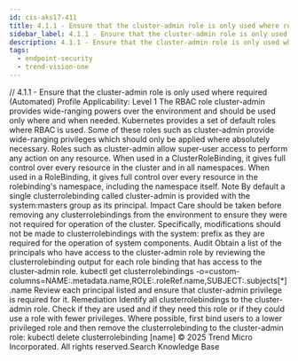 ```yaml
---
id: cis-aks17-411
title: 4.1.1 - Ensure that the cluster-admin role is only used where required (Automated)
sidebar_label: 4.1.1 - Ensure that the cluster-admin role is only used where required (Automated)
description: 4.1.1 - Ensure that the cluster-admin role is only used where required (Automated)
tags:
  - endpoint-security
  - trend-vision-one
---
```


/*<![CDATA[*/ $('#title').html($('meta[name=map-description]').attr('content')); /*]]>*/ 4.1.1 - Ensure that the cluster-admin role is only used where required (Automated) Profile Applicability: Level 1 The RBAC role cluster-admin provides wide-ranging powers over the environment and should be used only where and when needed. Kubernetes provides a set of default roles where RBAC is used. Some of these roles such as cluster-admin provide wide-ranging privileges which should only be applied where absolutely necessary. Roles such as cluster-admin allow super-user access to perform any action on any resource. When used in a ClusterRoleBinding, it gives full control over every resource in the cluster and in all namespaces. When used in a RoleBinding, it gives full control over every resource in the rolebinding's namespace, including the namespace itself. Note By default a single clusterrolebinding called cluster-admin is provided with the system:masters group as its principal. Impact Care should be taken before removing any clusterrolebindings from the environment to ensure they were not required for operation of the cluster. Specifically, modifications should not be made to clusterrolebindings with the system: prefix as they are required for the operation of system components. Audit Obtain a list of the principals who have access to the cluster-admin role by reviewing the clusterrolebinding output for each role binding that has access to the cluster-admin role. kubectl get clusterrolebindings -o=custom-columns=NAME:.metadata.name,ROLE:.roleRef.name,SUBJECT:.subjects[*].name Review each principal listed and ensure that cluster-admin privilege is required for it. Remediation Identify all clusterrolebindings to the cluster-admin role. Check if they are used and if they need this role or if they could use a role with fewer privileges. Where possible, first bind users to a lower privileged role and then remove the clusterrolebinding to the cluster-admin role: kubectl delete clusterrolebinding [name] © 2025 Trend Micro Incorporated. All rights reserved.Search Knowledge Base
